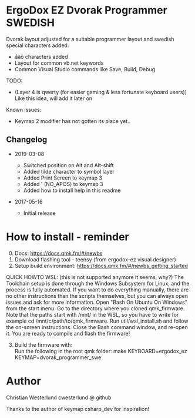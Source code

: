 # ErgoDox EZ Dvorak Programmer SWEDISH

Dvorak layout adjusted for a suitable programmer layout and swedish special characters added:

* åäö characters added
* Layout for common vb.net keywords
* Common Visual Studio commands like Save, Build, Debug

TODO:

* (Layer 4 is qwerty (for easier gaming & less fortunate keyboard users)) Like this idea, will add it later on

Known issues:

* Keymap 2 modifier has not gotten its place yet..


## Changelog

* 2019-03-08
  * Switched position on Alt and Alt-shift
  * Added tilde character to symbol layer
  * Added Print Screen to keymap 3
  * Added ' (NO_APOS) to keymap 3
  * Added how to install help in this readme

* 2017-05-16
  * Initial release


# How to install - reminder
0. Docs:  https://docs.qmk.fm/#/newbs
1. Download flashing tool - teensy (from ergodox-ez visual designer)
2. Setup build environment: https://docs.qmk.fm/#/newbs_getting_started

QUICK HOWTO WSL:  (this is not supported anymore it seems, why?)
The Toolchain setup is done through the Windows Subsystem for Linux, and the process is fully automated. If you want to do everything manually, there are no other instructions than the scripts themselves, but you can always open issues and ask for more information.
Open "Bash On Ubuntu On Windows" from the start menu.
Go to the directory where you cloned qmk_firmware. Note that the paths start with /mnt/ in the WSL, so you have to write for example cd /mnt/c/path/to/qmk_firmware.
Run util/wsl_install.sh and follow the on-screen instructions.
Close the Bash command window, and re-open it.
You are ready to compile and flash the firmware!

3. Build the firmware with:  
Run the following in the root qmk folder:
make KEYBOARD=ergodox_ez KEYMAP=dvorak_programmer_swe


# Author
Christian Westerlund
cwesterlund @ github

Thanks to the author of keymap csharp_dev for inspiration!